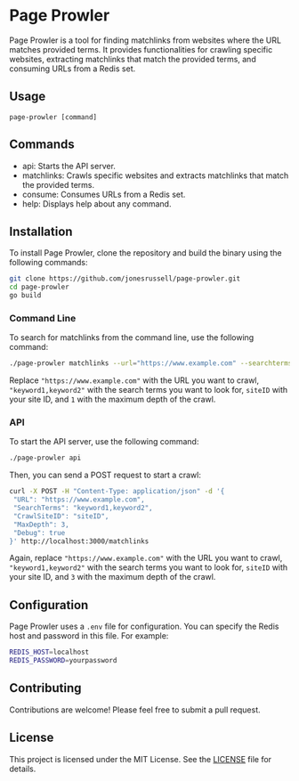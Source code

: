 # Page Prowler

Page Prowler is a tool for finding matchlinks from websites where the URL matches provided terms. It provides functionalities for crawling specific websites, extracting matchlinks that match the provided terms, and consuming URLs from a Redis set.

## Usage

```page-prowler [command]```

## Commands

- api: Starts the API server.
- matchlinks: Crawls specific websites and extracts matchlinks that match the provided terms.
- consume: Consumes URLs from a Redis set.
- help: Displays help about any command.

## Installation

To install Page Prowler, clone the repository and build the binary using the following commands:

```bash
git clone https://github.com/jonesrussell/page-prowler.git
cd page-prowler
go build
```

### Command Line

To search for matchlinks from the command line, use the following command:

```bash
./page-prowler matchlinks --url="https://www.example.com" --searchterms="keyword1,keyword2" --crawlsiteid=siteID --maxdepth=1 --debug
```

Replace `"https://www.example.com"` with the URL you want to crawl, `"keyword1,keyword2"` with the search terms you want to look for, `siteID` with your site ID, and `1` with the maximum depth of the crawl.

### API

To start the API server, use the following command:

```bash
./page-prowler api
```

Then, you can send a POST request to start a crawl:

```bash
curl -X POST -H "Content-Type: application/json" -d '{
 "URL": "https://www.example.com",
 "SearchTerms": "keyword1,keyword2",
 "CrawlSiteID": "siteID",
 "MaxDepth": 3,
 "Debug": true
}' http://localhost:3000/matchlinks
```

Again, replace `"https://www.example.com"` with the URL you want to crawl, `"keyword1,keyword2"` with the search terms you want to look for, `siteID` with your site ID, and `3` with the maximum depth of the crawl.

## Configuration

Page Prowler uses a `.env` file for configuration. You can specify the Redis host and password in this file. For example:

```bash
REDIS_HOST=localhost
REDIS_PASSWORD=yourpassword
```

## Contributing

Contributions are welcome! Please feel free to submit a pull request.

## License

This project is licensed under the MIT License. See the [LICENSE](LICENSE) file for details.